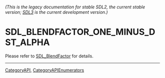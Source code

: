 ###### (This is the legacy documentation for stable SDL2, the current stable version; [SDL3](https://wiki.libsdl.org/SDL3/) is the current development version.)
# SDL_BLENDFACTOR_ONE_MINUS_DST_ALPHA

Please refer to [SDL_BlendFactor](SDL_BlendFactor) for details.

----
[CategoryAPI](CategoryAPI), [CategoryAPIEnumerators](CategoryAPIEnumerators)

